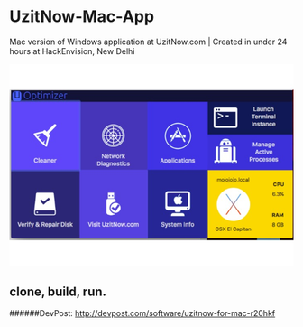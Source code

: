 # UzitNow-Mac-App
Mac version of Windows application at UzitNow.com | Created in under 24 hours at HackEnvision, New Delhi

[![Screenshot](/UzitNow/screenshot.jpg)]()

## clone, build, run.


######DevPost: http://devpost.com/software/uzitnow-for-mac-r20hkf
